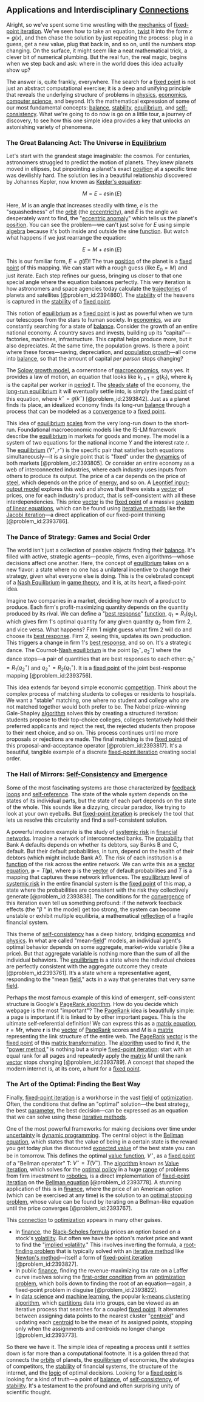 ## Applications and Interdisciplinary [Connections](@article_id:193345)

Alright, so we've spent some time wrestling with the [mechanics](@article_id:151174) of [fixed-point iteration](@article_id:137275). We've seen how to take an equation, [twist](@article_id:199796) it into the form $x = g(x)$, and then chase the solution by just repeating the process: plug in a guess, get a new value, plug that back in, and so on, until the numbers stop changing. On the surface, it might seem like a neat mathematical trick, a clever bit of numerical plumbing. But the real fun, the real magic, begins when we step back and ask: where in the world does this idea actually show up?

The answer is, quite frankly, everywhere. The search for a [fixed point](@article_id:155900) is not just an abstract computational exercise; it is a deep and unifying principle that reveals the underlying structure of problems in [physics](@article_id:144980), [economics](@article_id:271560), [computer science](@article_id:150299), and beyond. It’s the mathematical expression of some of our most fundamental concepts: [balance](@article_id:169031), [stability](@article_id:142499), [equilibrium](@article_id:144554), and [self-consistency](@article_id:160395). What we're going to do now is go on a little tour, a journey of discovery, to see how this one simple idea provides a key that unlocks an astonishing variety of phenomena.

### The Great Balancing Act: The Universe in [Equilibrium](@article_id:144554)

Let's start with the grandest stage imaginable: the cosmos. For centuries, astronomers struggled to predict the motion of planets. They knew planets moved in ellipses, but pinpointing a planet's exact [position](@article_id:167295) at a specific time was devilishly hard. The solution lies in a beautiful relationship discovered by Johannes Kepler, now known as [Kepler's equation](@article_id:141310):

$$
M = E - e \sin(E)
$$

Here, $M$ is an angle that increases steadily with time, $e$ is the "squashedness" of the [orbit](@article_id:136657) (the [eccentricity](@article_id:266406)), and $E$ is the angle we desperately want to find, the "[eccentric anomaly](@article_id:164281)" which tells us the planet's [position](@article_id:167295). You can see the problem—we can't just solve for $E$ using simple [algebra](@article_id:155968) because it's both inside and outside the sine [function](@article_id:141001). But watch what happens if we just rearrange the equation:

$$
E = M + e \sin(E)
$$

This is our familiar form, $E = g(E)$! The true [position](@article_id:167295) of the planet is a [fixed point](@article_id:155900) of this mapping. We can start with a rough guess (like $E_0 = M$) and just iterate. Each step refines our guess, bringing us closer to that one special angle where the equation balances perfectly. This very iteration is how astronomers and space agencies today calculate the [trajectories](@article_id:273930) of planets and satellites [@problem_id:2394860]. The [stability](@article_id:142499) of the heavens is captured in the [stability](@article_id:142499) of a [fixed point](@article_id:155900).

This notion of [equilibrium](@article_id:144554) as a [fixed point](@article_id:155900) is just as powerful when we turn our telescopes from the stars to human society. In [economics](@article_id:271560), we are constantly searching for a state of [balance](@article_id:169031). Consider the growth of an entire national economy. A country saves and invests, building up its "capital"—factories, machines, infrastructure. This capital helps produce more, but it also depreciates. At the same time, the population grows. Is there a point where these forces—saving, depreciation, and [population growth](@article_id:138617)—all come into [balance](@article_id:169031), so that the amount of capital *per person* stops changing?

The [Solow growth model](@article_id:138914), a cornerstone of [macroeconomics](@article_id:146501), says yes. It provides a law of motion, an equation that looks like $k_{t+1} = g(k_t)$, where $k_t$ is the capital per worker in [period](@article_id:169165) $t$. The [steady state](@article_id:138759) of the economy, the [long-run equilibrium](@article_id:138549) it will eventually settle into, is simply the [fixed point](@article_id:155900) of this equation, where $k^\star = g(k^\star)$ [@problem_id:2393842]. Just as a planet finds its place, an idealized economy finds its long-run [balance](@article_id:169031) through a process that can be modeled as a [convergence](@article_id:141497) to a [fixed point](@article_id:155900).

This idea of [equilibrium](@article_id:144554) [scales](@article_id:170403) from the very long-run down to the short-run. Foundational macroeconomic models like the IS-LM framework describe the [equilibrium](@article_id:144554) in markets for goods and money. The model is a system of two equations for the national income $Y$ and the interest rate $r$. The [equilibrium](@article_id:144554) $(Y^\star, r^\star)$ is the specific pair that satisfies both equations simultaneously—it is a single point that is "fixed" under the [dynamics](@article_id:163910) of both markets [@problem_id:2393805]. Or consider an entire economy as a web of interconnected industries, where each industry uses inputs from others to produce its output. The price of a car depends on the price of [steel](@article_id:138805), which depends on the price of [energy](@article_id:149697), and so on. A [Leontief input-output model](@article_id:140572) explores this web and shows that there exists a [vector](@article_id:176819) of prices, one for each industry's product, that is self-consistent with all these interdependencies. This price [vector](@article_id:176819) is the [fixed point](@article_id:155900) of a massive [system of linear equations](@article_id:139922), which can be found using [iterative methods](@article_id:138978) like the [Jacobi iteration](@article_id:138741)—a direct application of our fixed-point thinking [@problem_id:2393786].

### The Dance of Strategy: Games and Social Order

The world isn't just a collection of passive objects finding their [balance](@article_id:169031). It's filled with active, strategic agents—people, firms, even algorithms—whose decisions affect one another. Here, the concept of [equilibrium](@article_id:144554) takes on a new flavor: a state where no one has a unilateral incentive to change their strategy, given what everyone else is doing. This is the celebrated concept of a [Nash Equilibrium](@article_id:137378) in [game theory](@article_id:140236), and it is, at its heart, a fixed-point idea.

Imagine two companies in a market, deciding how much of a product to produce. Each firm's profit-maximizing quantity depends on the quantity produced by its rival. We can define a "[best response](@article_id:272245)" [function](@article_id:141001), $q_1 = R_1(q_2)$, which gives firm 1's optimal quantity for any given quantity $q_2$ from firm 2, and vice versa. What happens? Firm 1 might guess what firm 2 will do and choose its [best response](@article_id:272245). Firm 2, seeing this, updates its own production. This triggers a change in firm 1's [best response](@article_id:272245), and so on. It's a strategic dance. The Cournot-[Nash equilibrium](@article_id:137378) is the point $(q_1^\star, q_2^\star)$ where the dance stops—a pair of quantities that are best responses to each other: $q_1^\star = R_1(q_2^\star)$ and $q_2^\star = R_2(q_1^\star)$. It is a [fixed point](@article_id:155900) of the joint best-response mapping [@problem_id:2393756].

This idea extends far beyond simple economic [competition](@article_id:145031). Think about the complex process of matching students to colleges or residents to hospitals. We want a "stable" matching, one where no student and college who are not matched together would both prefer to be. The Nobel prize-winning Gale-Shapley [algorithm](@article_id:267625) solves this by creating a structured iteration: students propose to their top-choice colleges, colleges tentatively hold their preferred applicants and reject the rest, the rejected students then propose to their next choice, and so on. This process continues until no more proposals or rejections are made. The final matching is the [fixed point](@article_id:155900) of this proposal-and-acceptance operator [@problem_id:2393817]. It's a beautiful, tangible example of a discrete [fixed-point iteration](@article_id:137275) creating social order.

### The Hall of Mirrors: [Self-Consistency](@article_id:160395) and [Emergence](@article_id:140664)

Some of the most fascinating systems are those characterized by [feedback loops](@article_id:264790) and [self-reference](@article_id:152774). The state of the whole system depends on the states of its individual parts, but the state of each part depends on the state of the whole. This sounds like a dizzying, circular paradox, like trying to look at your own eyeballs. But [fixed-point iteration](@article_id:137275) is precisely the tool that lets us resolve this circularity and find a self-consistent solution.

A powerful modern example is the study of [systemic risk](@article_id:136203) in [financial networks](@article_id:138422). Imagine a network of interconnected banks. The [probability](@article_id:263106) that Bank A defaults depends on whether its debtors, say Banks B and C, default. But their default probabilities, in turn, depend on the health of their debtors (which might include Bank A!). The risk of each institution is a [function](@article_id:141001) of the risk across the entire network. We can write this as a [vector equation](@article_id:148419), $\mathbf{p} = T(\mathbf{p})$, where $\mathbf{p}$ is the [vector](@article_id:176819) of default probabilities and $T$ is a mapping that captures these network influences. The [equilibrium](@article_id:144554) level of [systemic risk](@article_id:136203) in the entire financial system is the [fixed point](@article_id:155900) of this map, a state where the probabilities are consistent with the risk they collectively generate [@problem_id:2393838]. The conditions for the [convergence](@article_id:141497) of this iteration even tell us something profound: if the network feedback effects (the "$\beta$ " in the model) get too strong, the system can become unstable or exhibit multiple equilibria, a mathematical [reflection](@article_id:161616) of a fragile financial system.

This theme of [self-consistency](@article_id:160395) has a deep history, bridging [economics](@article_id:271560) and [physics](@article_id:144980). In what are called "mean-[field](@article_id:151652)" models, an individual agent's optimal behavior depends on some aggregate, market-wide variable (like a price). But that aggregate variable is nothing more than the sum of all the individual behaviors. The [equilibrium](@article_id:144554) is a state where the individual choices are perfectly consistent with the aggregate outcome they create [@problem_id:2393761]. It’s a state where a representative agent, responding to the "mean [field](@article_id:151652)," acts in a way that generates that very same [field](@article_id:151652).

Perhaps the most famous example of this kind of emergent, self-consistent structure is Google's [PageRank algorithm](@article_id:137898). How do you decide which webpage is the most "important"? The [PageRank](@article_id:139109) idea is beautifully simple: a page is important if it is linked to by other important pages. This is the ultimate self-referential definition! We can express this as a [matrix equation](@article_id:204257), $\mathbf{r} = M \mathbf{r}$, where $\mathbf{r}$ is the [vector](@article_id:176819) of [PageRank](@article_id:139109) scores and $M$ is a [matrix](@article_id:202118) representing the link structure of the entire web. The [PageRank](@article_id:139109) [vector](@article_id:176819) is the [fixed point](@article_id:155900) of this [matrix transformation](@article_id:151128). The [algorithm](@article_id:267625) used to find it, the "[power method](@article_id:147527)," is nothing but a simple [fixed-point iteration](@article_id:137275): start with an equal rank for all pages and repeatedly apply the [matrix](@article_id:202118) $M$ until the rank [vector](@article_id:176819) stops changing [@problem_id:2393789]. A concept that shaped the modern internet is, at its core, a hunt for a [fixed point](@article_id:155900).

### The Art of the Optimal: Finding the Best Way

Finally, [fixed-point iteration](@article_id:137275) is a workhorse in the vast [field](@article_id:151652) of [optimization](@article_id:139309). Often, the conditions that define an "optimal" solution—the best strategy, the best [parameter](@article_id:174151), the best decision—can be expressed as an equation that we can solve using these [iterative methods](@article_id:138978).

One of the most powerful frameworks for making decisions over time under [uncertainty](@article_id:275351) is [dynamic programming](@article_id:140613). The central object is the [Bellman equation](@article_id:138150), which states that the value of being in a certain state is the reward you get today plus the discounted [expected value](@article_id:160628) of the best state you can be in tomorrow. This defines the optimal [value function](@article_id:144256), $V^\star$, as a [fixed point](@article_id:155900) of a "Bellman operator" T: $V^\star = T(V^\star)$. The [algorithm](@article_id:267625) known as [Value Iteration](@article_id:146018), which solves for the [optimal policy](@article_id:138001) in a huge [range](@article_id:154892) of problems from firm investment to [robotics](@article_id:150129), is a direct implementation of [fixed-point iteration](@article_id:137275) on the [Bellman equation](@article_id:138150) [@problem_id:2393778]. A stunning application of this is in [finance](@article_id:144433), where the price of an American option (which can be exercised at any time) is the solution to an [optimal stopping problem](@article_id:146732), whose value can be found by iterating on a Bellman-like equation until the price converges [@problem_id:2393767].

This [connection](@article_id:157984) to [optimization](@article_id:139309) appears in many other guises.
- In [finance](@article_id:144433), the [Black-Scholes formula](@article_id:194407) prices an option based on a stock's [volatility](@article_id:266358). But often we have the option's market price and want to find the "[implied volatility](@article_id:141648)." This involves inverting the formula, a [root-finding problem](@article_id:174500) that is typically solved with an [iterative method](@article_id:147247) like [Newton's method](@article_id:139622)—itself a form of [fixed-point iteration](@article_id:137275) [@problem_id:2393827].
- In public [finance](@article_id:144433), finding the revenue-maximizing tax rate on a Laffer curve involves solving the [first-order condition](@article_id:140208) from an [optimization problem](@article_id:266255), which boils down to finding the root of an equation—again, a fixed-point problem in disguise [@problem_id:2393822].
- In [data science](@article_id:139720) and [machine learning](@article_id:139279), the popular [k-means clustering](@article_id:266397) [algorithm](@article_id:267625), which [partitions](@article_id:268650) data into groups, can be viewed as an iterative process that searches for a coupled [fixed point](@article_id:155900). It alternates between assigning data points to the nearest cluster "[centroid](@article_id:264521)" and updating each [centroid](@article_id:264521) to be the mean of its assigned points, stopping only when the assignments and centroids no longer change [@problem_id:2393773].

So there we have it. The simple idea of repeating a process until it settles down is far more than a computational footnote. It is a golden thread that connects the [orbits](@article_id:261137) of planets, the [equilibrium](@article_id:144554) of economies, the strategies of competitors, the [stability](@article_id:142499) of financial systems, the structure of the internet, and the [logic](@article_id:266330) of optimal decisions. Looking for a [fixed point](@article_id:155900) is looking for a kind of truth—a point of [balance](@article_id:169031), of [self-consistency](@article_id:160395), of [stability](@article_id:142499). It's a testament to the profound and often surprising unity of scientific thought.